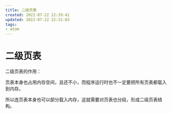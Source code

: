 ```yaml
---
title: 二级页表
created: 2022-07-22 22:29:41
updated: 2022-07-22 22:31:03
tags: 
- atom
---
```

# 二级页表

二级页表的作用：

页表本身也占用内存空间，且还不小，而程序运行时也不一定要把所有页表都载入到内存。

所以连页表本身也可以部分载入内存，这就需要对页表也分段，形成二级页表结构。